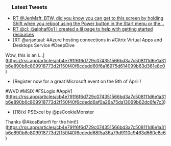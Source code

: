 <h3><a href="https://twitter.com/endi24"><img height=16 src="https://upload.wikimedia.org/wikipedia/sco/9/9f/Twitter_bird_logo_2012.svg"></a> Latest Tweets</h3>

<!-- BLOG-POST-LIST:START -->
- [RT @JenMsft: BTW, did you know you can get to this screen by holding Shift when you reboot using the Power button in the Start menu or the…](https://rss.app/articles/cb4e791f6f6d729c074351566bd3a7c508111d6e1a31b6e890b6c809918773d2f150f40f6cdeda68f3a66f75d9160e9a67d76ce9c2)
- [RT @cl: @alphaf0x1 I created a lil page to help with getting started resources](https://rss.app/articles/cb4e791f6f6d729c074351566bd3a7c508111d6e1a31b6e890b6c809918773d2f150f40f6cdedd61f3a7637ede10069161d56ee3c7)
- [RT @arjantaal: #Azure hosting connections in #Citrix Virtual Apps and Desktops Service #DeepDive 

Wow, this is an i…](https://rss.app/articles/cb4e791f6f6d729c074351566bd3a7c508111d6e1a31b6e890b6c809918773d2f150f40f6cdedd60f6a16975d614099b63d361e8c0)
- [Register now for a great Microsoft event on the 9th of April !

#WVD #MSIX #FSLogix #AppV](https://rss.app/articles/cb4e791f6f6d729c074351566bd3a7c508111d6e1a31b6e890b6c809918773d2f150f40f6cdedd6af0a26a75da13069b62dc6fe7c3)
- [(18/x)
PSExcel by @psCookieMonster 



Thanks @AkosBatorfi for the hint!](https://rss.app/articles/cb4e791f6f6d729c074351566bd3a7c508111d6e1a31b6e890b6c809918773d2f150f40f6cdedd68f5a36a79d9110c9463d660e8c6)
<!-- BLOG-POST-LIST:END -->
